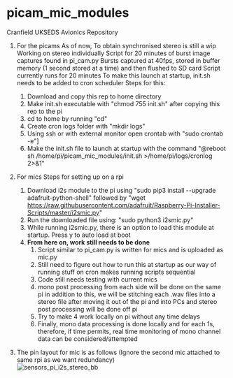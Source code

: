 # picam_mic_modules
Cranfield UKSEDS Avionics Repository

1. For the picams
    As of now, To obtain synchronised stereo is still a wip
    Working on stereo individually
    Script for 20 minutes of burst image captures found in pi_cam.py
    Bursts captured at 40fps, stored in buffer memory (1 second stored at a time) and then flushed to SD card
    Script currently runs for 20 minutes
    To make this launch at startup, init.sh needs to be added to cron scheduler
    Steps for this:
    1. Download and copy this rep to home directory
    2. Make init.sh executable with "chmod 755 init.sh" after copying this rep to the pi
    3. cd to home by running "cd"
    4. Create cron logs folder with "mkdir logs"
    5. Using ssh or with external monitor open crontab with "sudo crontab -e"]
    6. Make the init.sh file to launch at startup with the command "@reboot sh /home/pi/picam_mic_modules/init.sh >/home/pi/logs/cronlog 2>&1"

2. For mics
    Steps for setting up on a rpi
      1. Download i2s module to the pi using "sudo pip3 install --upgrade adafruit-python-shell" followed by "wget https://raw.githubusercontent.com/adafruit/Raspberry-Pi-Installer-Scripts/master/i2smic.py"
      2. Run the downloaded file using: "sudo python3 i2smic.py"
      3. While running i2smic.py, there is an option to load this module at startup. Press y to auto load at boot
      4. **From here on, work still needs to be done** 
            1. Script similar to pi_cam.py is written for mics and is uploaded as mic.py
            2. Still need to figure out how to run this at startup as our way of running stuff on cron makes running scripts sequential
            3. Code still needs testing with current mics
            4. mono post processing from each side will be done on the same pi in addition to this, we will be stitching each .wav files into a stereo file after moving it out of the pi and into PCs and stereo post processing will be done off pi
            5. Try to make 4 work locally on pi without any time delays
            6. Finally, mono data processing is done locally and for each 1s, therefore, if time permits, real time monitoring of mono channel data can be considered/attempted

3. The pin layout for mic is as follows (Ignore the second mic attached to same rpi as we want redundancy)    
    ![sensors_pi_i2s_stereo_bb](https://user-images.githubusercontent.com/36783388/167426438-50c923f8-f044-47dd-bc2d-52750e9ad158.png)
    
    


